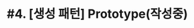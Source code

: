 ---
layout: single
title: "#4. [생성 패턴] Prototype(작성중)"
categories: "pattern"
tag: ["디자인 패턴", "생성 패턴"]
author_profile: false
sidebar: 
    nav: "docs"
---